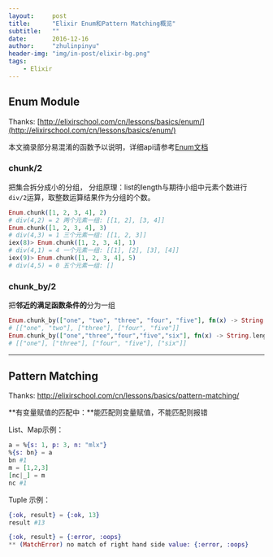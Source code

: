 ```yaml
---
layout:     post
title:      "Elixir Enum和Pattern Matching概览"
subtitle:   ""
date:       2016-12-16
author:     "zhulinpinyu"
header-img: "img/in-post/elixir-bg.png"
tags:
    - Elixir
---
```


## Enum Module

Thanks: [http://elixirschool.com/cn/lessons/basics/enum/](http://elixirschool.com/cn/lessons/basics/enum/)

本文摘录部分易混淆的函数予以说明，详细api请参考[Enum文档](http://elixir-lang.org/docs/stable/elixir/Enum.html)

### chunk/2
把集合拆分成小的分组，
分组原理：list的length与期待小组中元素个数进行`div/2`运算，取整数运算结果作为分组的个数。

```elixir
Enum.chunk([1, 2, 3, 4], 2)
# div(4,2) = 2 两个元素一组: [[1, 2], [3, 4]]
Enum.chunk([1, 2, 3, 4], 3)
# div(4,3) = 1 三个元素一组: [[1, 2, 3]]
iex(8)> Enum.chunk([1, 2, 3, 4], 1)
# div(4,1) = 4 一个元素一组: [[1], [2], [3], [4]]
iex(9)> Enum.chunk([1, 2, 3, 4], 5)
# div(4,5) = 0 五个元素一组: []
```

### chunk_by/2
把**邻近的满足函数条件的**分为一组

```elixir
Enum.chunk_by(["one", "two", "three", "four", "five"], fn(x) -> String.length(x) end)
# [["one", "two"], ["three"], ["four", "five"]]
Enum.chunk_by(["one","three","four","five","six"], fn(x) -> String.length(x) end)
# [["one"], ["three"], ["four", "five"], ["six"]]
```

---

## Pattern Matching

Thanks: http://elixirschool.com/cn/lessons/basics/pattern-matching/

**有变量赋值的匹配中：**能匹配则变量赋值，不能匹配则报错

List、Map示例：

```elixir
a = %{s: 1, p: 3, n: "mlx"}
%{s: bn} = a
bn #1
m = [1,2,3]
[nc|_] = m
nc #1
```

Tuple 示例：

```elixir
{:ok, result} = {:ok, 13}
result #13

{:ok, result} = {:error, :oops}
** (MatchError) no match of right hand side value: {:error, :oops}
```
